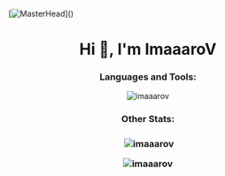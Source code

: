 [![MasterHead]([https://visme.co/blog/wp-content/uploads/2019/10/animated-presentation-software-header.gif](https://steamuserimages-a.akamaihd.net/ugc/1648846905200035031/1EF58909B581DF10A400EDFAA18F4E89CFA61349/?imw=637&imh=358&ima=fit&impolicy=Letterbox&imcolor=%23000000&letterbox=true))]()
<h1 align="center">Hi 👋, I'm ImaaaroV</h1>

<h3 align="center">Languages and Tools:</h3>

<p align="center"><img align="center" src="https://github-readme-stats.vercel.app/api/top-langs?username=imaaarov&show_icons=true&locale=en&layout=compact" alt="imaaarov" /></p>
<h3 align="center"> Other Stats: <h3>
<p align="center">&nbsp;<img align="center" src="https://github-readme-stats.vercel.app/api?username=imaaarov&show_icons=true&locale=en" alt="imaaarov" /></p>

<p align="center"><img align="center" src="https://github-readme-streak-stats.herokuapp.com/?user=imaaarov&" alt="imaaarov" /></p>

